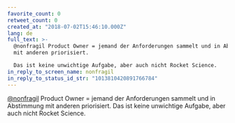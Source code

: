```yaml
---
favorite_count: 0
retweet_count: 0
created_at: "2018-07-02T15:46:10.000Z"
lang: de
full_text: >-
  @nonfragil Product Owner = jemand der Anforderungen sammelt und in Abstimmung
  mit anderen priorisiert. 

  Das ist keine unwichtige Aufgabe, aber auch nicht Rocket Science.
in_reply_to_screen_name: nonfragil
in_reply_to_status_id_str: "1013810420891766784"
---
```


[@nonfragil](https://twitter.com/nonfragil) Product Owner = jemand der
Anforderungen sammelt und in Abstimmung mit anderen priorisiert. Das ist keine
unwichtige Aufgabe, aber auch nicht Rocket Science.
